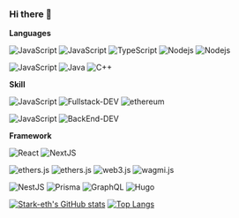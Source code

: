 ### Hi there 👋

<!--
**nocsg/nocsg** is a ✨ _special_ ✨ repository because its `README.md` (this file) appears on your GitHub profile.

Here are some ideas to get you started:

- 🔭 I’m currently working on ...
- 🌱 I’m currently learning ...
- 👯 I’m looking to collaborate on ...
- 🤔 I’m looking for help with ...
- 💬 Ask me about ...
- 📫 How to reach me: ...
- 😄 Pronouns: ...
- ⚡ Fun fact: ...
-->

**Languages**

![JavaScript](https://img.shields.io/badge/日常:-red)
![JavaScript](https://img.shields.io/badge/JavaScript-000?&logo=JavaScript&labelColor=000)
![TypeScript](https://img.shields.io/badge/TypeScript-000?&logo=TypeScript&labelColor=000)
![Nodejs   ](https://img.shields.io/badge/Nodejs%20%20%20%20-000?&logo=nodedotjs&labelColor=000)
![Nodejs   ](https://img.shields.io/badge/Solidity%20%20%20%20-000?&logo=solidity&labelColor=000)

![JavaScript](https://img.shields.io/badge/偶尔:-red)
![Java](https://img.shields.io/badge/Java-000?&logo=Java&labelColor=000)
![C++](https://img.shields.io/badge/C++-000?&logo=C++&labelColor=000)


**Skill**


![JavaScript](https://img.shields.io/badge/日常:-red)
![Fullstack-DEV](https://img.shields.io/badge/Fullstack--DEV-000?logo=HTML5&labelColor=000)
![ethereum](https://img.shields.io/badge/Web3--DEV-000?&logo=ethereum&labelColor=000)



![JavaScript](https://img.shields.io/badge/偶尔:-red)
![BackEnd-DEV](https://img.shields.io/badge/BackEnd--DEV-000?logo=linux&labelColor=000)


**Framework**


![React](https://img.shields.io/badge/React-000?&logo=React&labelColor=000)
![NextJS](https://img.shields.io/badge/Next.js-000?&logo=NextdotJS&labelColor=000)

![ethers.js](https://img.shields.io/badge/hardhat-000?&logo=ethereum&labelColor=000)
![ethers.js](https://img.shields.io/badge/ethers.js-000?&logo=ethereum&labelColor=000)
![web3.js](https://img.shields.io/badge/web3.js-000?&logo=web3dotjs&labelColor=000)
![wagmi.js](https://img.shields.io/badge/wagmi.js-000?&logo=web3dotjs&labelColor=000)

![NestJS](https://img.shields.io/badge/NestJs-000?&logo=NestJS&labelColor=000)
![Prisma](https://img.shields.io/badge/Prisma-000?&logo=Prisma&labelColor=000)
![GraphQL](https://img.shields.io/badge/GraphQL-000?&logo=GraphQL&labelColor=000)
![Hugo](https://img.shields.io/badge/Hugo-000?&logo=Hugo&labelColor=000)


[![Stark-eth's GitHub stats](https://github-readme-opt.vercel.app/api?username=stark-eth&theme=radical)](https://github.com/stark-eth/stark-eth)
[![Top Langs](https://github-readme-opt.vercel.app/api/top-langs/?username=stark-eth&hide=html&layout=compact&theme=radical)](https://github.com/anuraghazra/github-readme-stats)

